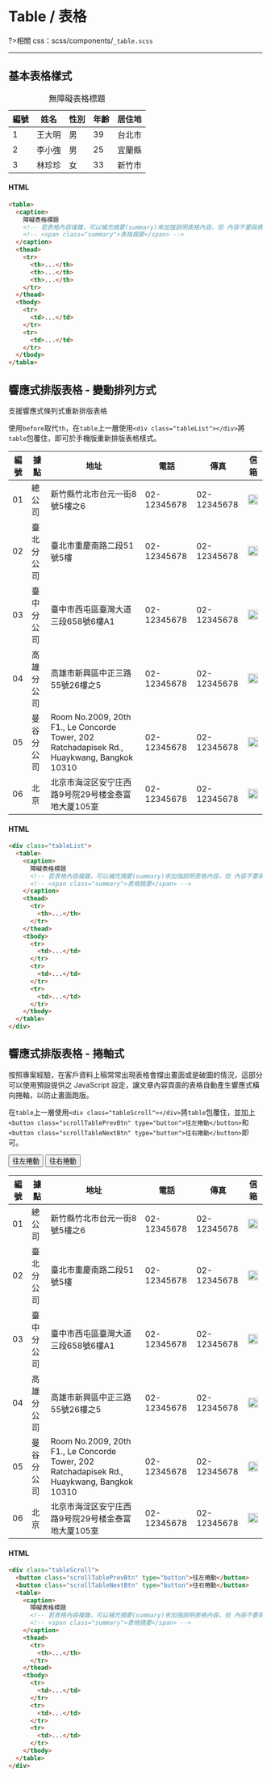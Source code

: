 # Table / 表格

?>相關 css：scss/components/`_table.scss`

---

## 基本表格樣式

<table>
 <caption>
  無障礙表格標題
 </caption>
  <thead>
    <tr>
      <th>編號</th>
      <th>姓名</th>
      <th>性別</th>
      <th>年齡</th>
      <th>居住地</th>
    </tr>
  </thead>
  <tbody>
    <tr>
      <td>1</td>
      <td>王大明</td>
      <td>男</td>
      <td>39</td>
      <td>台北市</td>
    </tr>
    <tr>
      <td>2</td>
      <td>李小強</td>
      <td>男</td>
      <td>25</td>
      <td>宜蘭縣</td>
    </tr>
    <tr>
      <td>3</td>
      <td>林珍珍</td>
      <td>女</td>
      <td>33</td>
      <td>新竹市</td>
    </tr>
  </tbody>
</table>

<!-- tabs:start -->

#### **HTML**

```html
<table>
  <caption>
    障礙表格標題
    <!-- 若表格內容複雜，可以補充摘要(summary)來加強說明表格內容，但 內容不要與標題重複 -->
    <!-- <span class="summary">表格摘要</span> -->
  </caption>
  <thead>
    <tr>
      <th>...</th>
      <th>...</th>
      <th>...</th>
    </tr>
  </thead>
  <tbody>
    <tr>
      <td>...</td>
    </tr>
    <tr>
      <td>...</td>
    </tr>
  </tbody>
</table>
```

<!-- tabs:end -->

## 響應式排版表格 - 變動排列方式

支援響應式條列式重新排版表格

使用`before`取代`th`，在`table`上一層使用`<div class="tableList"></div>`將`table`包覆住，即可於手機版重新排版表格樣式。

<!-- panels:start -->
<div class="tableList">
    <table>
        <thead>
            <tr>
                <th>編號</th>
                <th>據點</th>
                <th>地址</th>
                <th>電話</th>
                <th>傳真</th>
                <th>信箱</th>
            </tr>
        </thead>
        <tbody>
            <tr>
                <td>01</td>
                <td>總公司</td>
                <td>新竹縣竹北市台元一街8號5樓之6</td>
                <td>02-12345678</td>
                <td>02-12345678</td>
                <td><a href="#"><img src="https://hywebu00.github.io/hyui_flex/images/icon/icon_mail.svg" alt=""></a></td>
            </tr>
            <tr>
                <td>02</td>
                <td>臺北分公司</td>
                <td>臺北市重慶南路二段51號5樓</td>
                <td>02-12345678</td>
                <td>02-12345678</td>
                <td><a href="#"><img src="https://hywebu00.github.io/hyui_flex/images/icon/icon_mail.svg" alt=""></a></td>
            </tr>
            <tr>
                <td>03</td>
                <td>臺中分公司</td>
                <td>臺中市西屯區臺灣大道三段658號6樓A1</td>
                <td>02-12345678</td>
                <td>02-12345678</td>
                <td><a href="#"><img src="https://hywebu00.github.io/hyui_flex/images/icon/icon_mail.svg" alt=""></a></td>
            </tr>
            <tr>
                <td>04</td>
                <td>高雄分公司</td>
                <td>高雄市新興區中正三路55號26樓之5</td>
                <td>02-12345678</td>
                <td>02-12345678</td>
                <td><a href="#"><img src="https://hywebu00.github.io/hyui_flex/images/icon/icon_mail.svg" alt=""></a></td>
            </tr>
            <tr>
                <td>05</td>
                <td>曼谷分公司</td>
                <td>Room No.2009, 20th F1., Le Concorde Tower, 202 Ratchadapisek Rd., Huaykwang, Bangkok 10310</td>
                <td>02-12345678</td>
                <td>02-12345678</td>
                <td><a href="#"><img src="https://hywebu00.github.io/hyui_flex/images/icon/icon_mail.svg" alt=""></a></td>
            </tr>
            <tr>
                <td>06</td>
                <td>北京</td>
                <td>北京市海淀区安宁庄西路9号院29号楼金泰富地大厦105室</td>
                <td>02-12345678</td>
                <td>02-12345678</td>
                <td><a href="#"><img src="https://hywebu00.github.io/hyui_flex/images/icon/icon_mail.svg" alt=""></a></td>
            </tr>
        </tbody>
    </table>
</div>
<!-- panels:end -->
<!-- tabs:start -->

#### **HTML**

```html
<div class="tableList">
  <table>
    <caption>
      障礙表格標題
      <!-- 若表格內容複雜，可以補充摘要(summary)來加強說明表格內容，但 內容不要與標題重複 -->
      <!-- <span class="summary">表格摘要</span> -->
    </caption>
    <thead>
      <tr>
        <th>...</th>
      </tr>
    </thead>
    <tbody>
      <tr>
        <td>...</td>
      </tr>
      <tr>
        <td>...</td>
      </tr>
      <tr>
        <td>...</td>
      </tr>
    </tbody>
  </table>
</div>
```

<!-- tabs:end -->

## 響應式排版表格 - 捲軸式

按照專案經驗，在客戶資料上稿常常出現表格會撐出畫面或是破圖的情況，這部分可以使用預設提供之 JavaScript 設定，讓文章內容頁面的表格自動產生響應式橫向捲軸，以防止畫面跑版。

在`table`上一層使用`<div class="tableScroll"></div>`將`table`包覆住，並加上`<button class="scrollTablePrevBtn" type="button">往左捲動</button>`和`<button class="scrollTableNextBtn" type="button">往右捲動</button>`即可。

<!-- panels:start -->
<div class="tableScroll">
  <button class="scrollTablePrevBtn" type="button">往左捲動</button>
  <button class="scrollTableNextBtn" type="button">往右捲動</button>
    <table>
        <thead>
            <tr>
                <th>編號</th>
                <th>據點</th>
                <th>地址</th>
                <th>電話</th>
                <th>傳真</th>
                <th>信箱</th>
            </tr>
        </thead>
        <tbody>
            <tr>
                <td>01</td>
                <td>總公司</td>
                <td>新竹縣竹北市台元一街8號5樓之6</td>
                <td>02-12345678</td>
                <td>02-12345678</td>
                <td><a href="#"><img src="https://hywebu00.github.io/hyui_flex/images/icon/icon_mail.svg" alt=""></a></td>
            </tr>
            <tr>
                <td>02</td>
                <td>臺北分公司</td>
                <td>臺北市重慶南路二段51號5樓</td>
                <td>02-12345678</td>
                <td>02-12345678</td>
                <td><a href="#"><img src="https://hywebu00.github.io/hyui_flex/images/icon/icon_mail.svg" alt=""></a></td>
            </tr>
            <tr>
                <td>03</td>
                <td>臺中分公司</td>
                <td>臺中市西屯區臺灣大道三段658號6樓A1</td>
                <td>02-12345678</td>
                <td>02-12345678</td>
                <td><a href="#"><img src="https://hywebu00.github.io/hyui_flex/images/icon/icon_mail.svg" alt=""></a></td>
            </tr>
            <tr>
                <td>04</td>
                <td>高雄分公司</td>
                <td>高雄市新興區中正三路55號26樓之5</td>
                <td>02-12345678</td>
                <td>02-12345678</td>
                <td><a href="#"><img src="https://hywebu00.github.io/hyui_flex/images/icon/icon_mail.svg" alt=""></a></td>
            </tr>
            <tr>
                <td>05</td>
                <td>曼谷分公司</td>
                <td>Room No.2009, 20th F1., Le Concorde Tower, 202 Ratchadapisek Rd., Huaykwang, Bangkok 10310</td>
                <td>02-12345678</td>
                <td>02-12345678</td>
                <td><a href="#"><img src="https://hywebu00.github.io/hyui_flex/images/icon/icon_mail.svg" alt=""></a></td>
            </tr>
            <tr>
                <td>06</td>
                <td>北京</td>
                <td>北京市海淀区安宁庄西路9号院29号楼金泰富地大厦105室</td>
                <td>02-12345678</td>
                <td>02-12345678</td>
                <td><a href="#"><img src="https://hywebu00.github.io/hyui_flex/images/icon/icon_mail.svg" alt=""></a></td>
            </tr>
        </tbody>
    </table>
</div>
<!-- panels:end -->
<!-- tabs:start -->

#### **HTML**

```html
<div class="tableScroll">
  <button class="scrollTablePrevBtn" type="button">往左捲動</button>
  <button class="scrollTableNextBtn" type="button">往右捲動</button>
  <table>
    <caption>
      障礙表格標題
      <!-- 若表格內容複雜，可以補充摘要(summary)來加強說明表格內容，但 內容不要與標題重複 -->
      <!-- <span class="summary">表格摘要</span> -->
    </caption>
    <thead>
      <tr>
        <th>...</th>
      </tr>
    </thead>
    <tbody>
      <tr>
        <td>...</td>
      </tr>
      <tr>
        <td>...</td>
      </tr>
      <tr>
        <td>...</td>
      </tr>
    </tbody>
  </table>
</div>
```

<!-- tabs:end -->

<style>
/* 取消 markdown 預設狀態 */
.markdown-section p.tip, .markdown-section tr:nth-child(2n) {
    background-color:unset;
}
.markdown-section table{
  display:table;
}
table img{
  width:20px;
}
td:has(img){
  text-align:center;
}
</style>
<script>
function scrollTables() {
  const el = document.querySelectorAll('.tableScroll');
  if (el.length === 0) return;

  el.forEach((elem) => {
    const table = elem.querySelector('table');
    const caption = elem.querySelector('caption');
    const prevBtn = elem.querySelector('.scrollTablePrevBtn');
    const nextBtn = elem.querySelector('.scrollTableNextBtn');
    if (!prevBtn || !nextBtn) {
      console.error('表格捲動功能: prevBtn 或 nextBtn 無法抓到，請檢查Html結構');
      return;
    }

    if (caption) {
      let captionMargin = parseInt(window.getComputedStyle(caption).marginBottom.replace('px', '')) || 0;

      prevBtn.style.top = `${caption.offsetHeight + captionMargin}px`;
      nextBtn.style.top = `${caption.offsetHeight + captionMargin}px`;
    }
    const tableScrollIn = document.createElement('div');
    tableScrollIn.className = 'tableScrollIn';
    tableScrollIn.insertAdjacentElement('afterbegin', table);
    elem.insertAdjacentElement('beforeend', tableScrollIn);

    let tableScrollLeft = tableScrollIn.scrollLeft;
    let tableClientWidth = tableScrollIn.clientWidth;
    let tableScrollWidth = tableScrollIn.scrollWidth;

    tableScrollIn.addEventListener('scroll', () => {
      _checkScroll(tableScrollLeft, tableClientWidth, tableScrollWidth);
    });

    function _checkScroll(tableScrollLeft, tableClientWidth, tableScrollWidth) {
      tableScrollLeft = tableScrollIn.scrollLeft;
      tableClientWidth = tableScrollIn.clientWidth;
      tableScrollWidth = table.scrollWidth;

      if (tableScrollLeft >= 0 && tableScrollLeft + tableClientWidth < tableScrollWidth) {
        nextBtn.style.display = 'block';
      } else {
        nextBtn.style.display = 'none';
      }
      if (tableScrollLeft > 0) {
        prevBtn.style.display = 'block';
      } else {
        prevBtn.style.display = 'none';
      }
    }

    _checkScroll(tableScrollLeft, tableClientWidth, tableScrollWidth);
    window.addEventListener('resize', () => _checkScroll(tableScrollLeft, tableClientWidth, tableScrollWidth));

    prevBtn.addEventListener('click', (e) => {
      e.preventDefault();
      tableScrollIn.scrollBy({ left: -100, behavior: 'smooth' });
    });
    nextBtn.addEventListener('click', (e) => {
      e.preventDefault();
      tableScrollIn.scrollBy({ left: 100, behavior: 'smooth' });
    });
  });
}
window.addEventListener('load', () => scrollTables());
</script>
<link rel="stylesheet" href="https://hywebu00.github.io/HyUI_5/css/style.css" />
